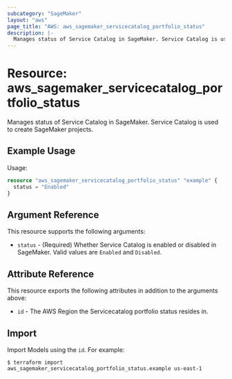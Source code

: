 ```yaml
---
subcategory: "SageMaker"
layout: "aws"
page_title: "AWS: aws_sagemaker_servicecatalog_portfolio_status"
description: |-
  Manages status of Service Catalog in SageMaker. Service Catalog is used to create SageMaker projects.
---
```


# Resource: aws_sagemaker_servicecatalog_portfolio_status

Manages status of Service Catalog in SageMaker. Service Catalog is used to create SageMaker projects.

## Example Usage

Usage:

```terraform
resource "aws_sagemaker_servicecatalog_portfolio_status" "example" {
  status = "Enabled"
}
```

## Argument Reference

This resource supports the following arguments:

* `status` - (Required) Whether Service Catalog is enabled or disabled in SageMaker. Valid values are `Enabled` and `Disabled`.

## Attribute Reference

This resource exports the following attributes in addition to the arguments above:

* `id` - The AWS Region the Servicecatalog portfolio status resides in.

## Import

Import Models using the `id`. For example:

```
$ terraform import aws_sagemaker_servicecatalog_portfolio_status.example us-east-1
```
